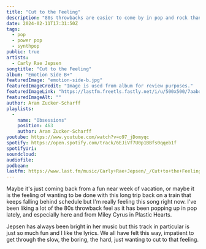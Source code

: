 ```yaml
---
title: "Cut to the Feeling"
description: "80s throwbacks are easier to come by in pop and rock than ever, but they're rarely this fun"
date: 2024-02-11T17:31:50Z
tags:
  - pop
  - power pop
  - synthpop
public: true
artists:
  - Carly Rae Jepsen
songtitle: "Cut to the Feeling"
album: "Emotion Side B+"
featuredImage: "emotion-side-b.jpg"
featuredImageCredit: "Image is used from album for review purposes."
featuredImageLink: "https://lastfm.freetls.fastly.net/i/u/500x500/7aabd8809427fd0af3beacd9c46a631b.jpg"
featuredImageAlt: ""
author: Aram Zucker-Scharff
playlists:
  -
    name: "Obsessions"
    position: 463
    author: Aram Zucker-Scharff
youtube: https://www.youtube.com/watch?v=o97_jDomyqc
spotify: https://open.spotify.com/track/6EJiVf7U0p1BBfs0qqeb1f
spotifyUri:
soundcloud:
audiofile:
podbean:
lastfm: https://www.last.fm/music/Carly+Rae+Jepsen/_/Cut+to+the+Feeling
---
```


Maybe it's just coming back from a fun near week of vacation, or maybe it is the feeling of wanting to be done with this long trip back on a train that keeps falling behind schedule but I'm really feeling this song right now. I've been liking a lot of the 80s throwback feel as it has been popping up in pop lately, and especially here and from Miley Cyrus in Plastic Hearts. 

Jepsen has always been bright in her music but this track in particular is just so much fun and I like the lyrics. We all have felt this way, impatient to get through the slow, the boring, the hard, just wanting to cut to that feeling. 
